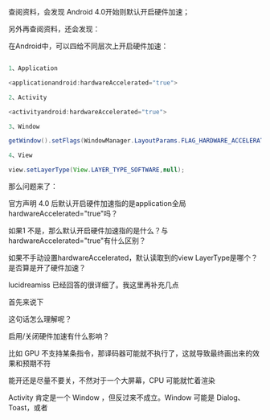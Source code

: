 查阅资料，会发现 Android 4.0开始则默认开启硬件加速；

另外再查阅资料，还会发现：

在Android中，可以四给不同层次上开启硬件加速：

```java

1、Application

<applicationandroid:hardwareAccelerated="true">

2、Activity

<activityandroid:hardwareAccelerated="true">

3、Window

getWindow().setFlags(WindowManager.LayoutParams.FLAG_HARDWARE_ACCELERATED,WindowManager.LayoutParams.FLAG_HARDWARE_ACCELERATED);

4、View

view.setLayerType(View.LAYER_TYPE_SOFTWARE,null);

```

那么问题来了：

官方声明 4.0 后默认开启硬件加速指的是application全局hardwareAccelerated="true"吗？

如果1 不是，那么默认开启硬件加速指的是什么？与hardwareAccelerated="true"有什么区别？

如果不手动设置hardwareAccelerated，默认读取到的view LayerType是哪个？是否算是开了硬件加速？

lucidreamiss 已经回答的很详细了。我这里再补充几点

首先来说下

这句话怎么理解呢？

启用/关闭硬件加速有什么影响？

比如 GPU 不支持某条指令，那译码器可能就不执行了，这就导致最终画出来的效果和预期不符

能开还是尽量不要关，不然对于一个大屏幕，CPU 可能就忙着渲染

Activity 肯定是一个 Window ，但反过来不成立。Window 可能是 Dialog、Toast，或者